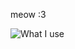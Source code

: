 meow
:3 

![What I use](https://github-readme-stats.vercel.app/api/top-langs/?username=7axp07&layout=compact)
